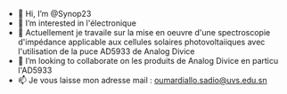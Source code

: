 - 👋 Hi, I’m @Synop23
- 👀 I’m interested in  l'électronique  
- 🌱 Actuellement je travaile sur la mise en oeuvre d'une spectroscopie d'impédance applicable aux cellules solaires photovoltaiiques avec l'utilisation de la puce AD5933 de Analog Divice
- 💞️ I’m looking to collaborate on  les produits de Analog Divice en particu l'AD5933
- 📫 Je vous laisse mon adresse mail : oumardiallo.sadio@uvs.edu.sn

<!---
Synop23/Synop23 is a ✨ special ✨ repository because its `README.md` (this file) appears on your GitHub profile.
You can click the Preview link to take a look at your changes.
--->
